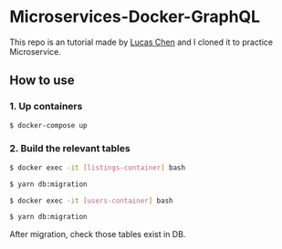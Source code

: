 # Microservices-Docker-GraphQL

This repo is an tutorial made by [Lucas Chen](https://dev.to/bettercodingacademy) and I cloned it to practice Microservice.

## How to use

### 1. Up containers

```bash
$ docker-compose up
```

### 2. Build the relevant tables

```bash
$ docker exec -it [listings-container] bash

$ yarn db:migration

$ docker exec -it [users-container] bash

$ yarn db:migration
```

After migration, check those tables exist in DB.